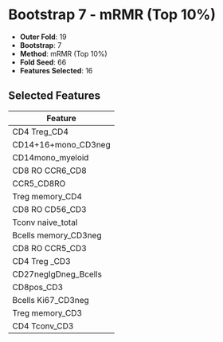 # Bootstrap 7 - mRMR (Top 10%)

- **Outer Fold**: 19
- **Bootstrap**: 7
- **Method**: mRMR (Top 10%)
- **Fold Seed**: 66
- **Features Selected**: 16

## Selected Features

| Feature |
|---------|
| CD4 Treg_CD4 |
| CD14+16+mono_CD3neg |
| CD14mono_myeloid |
| CD8 RO CCR6_CD8 |
| CCR5_CD8RO |
| Treg memory_CD4 |
| CD8 RO CD56_CD3 |
| Tconv naive_total |
| Bcells memory_CD3neg |
| CD8 RO CCR5_CD3 |
| CD4 Treg _CD3 |
| CD27negIgDneg_Bcells |
| CD8pos_CD3 |
| Bcells Ki67_CD3neg |
| Treg memory_CD3 |
| CD4 Tconv_CD3 |
